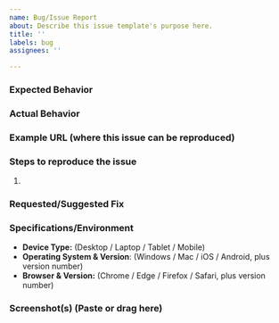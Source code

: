```yaml
---
name: Bug/Issue Report
about: Describe this issue template's purpose here.
title: ''
labels: bug
assignees: ''

---
```


### Expected Behavior



### Actual Behavior



### Example URL (where this issue can be reproduced)



### Steps to reproduce the issue

1. 

### Requested/Suggested Fix



### Specifications/Environment

- **Device Type:** 
 (Desktop / Laptop / Tablet / Mobile) 
- **Operating System & Version**: 
(Windows / Mac / iOS / Android, plus version number)
- **Browser & Version:** 
(Chrome / Edge / Firefox / Safari, plus version number)

### Screenshot(s) (Paste or drag here)
